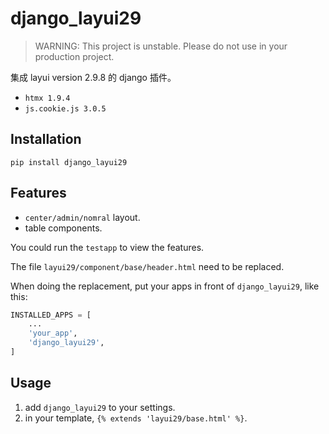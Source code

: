 # django_layui29

> WARNING: This project is unstable. Please do not use in your production project.

集成 layui version 2.9.8 的 django 插件。

- `htmx 1.9.4`
- `js.cookie.js 3.0.5`

## Installation

`pip install django_layui29`

## Features

- `center/admin/nomral` layout.
- table components.

You could run the `testapp` to view the features.

The file `layui29/component/base/header.html` need to be replaced.

When doing the replacement, put your apps in front of `django_layui29`, like this:

```python
INSTALLED_APPS = [
    ...
    'your_app',
    'django_layui29',
]
```

## Usage

1. add `django_layui29` to your settings.
2. in your template, `{% extends 'layui29/base.html' %}`.
